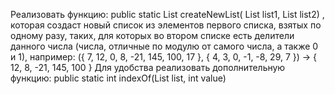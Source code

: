 Реализовать функцию:
public static List<Integer> createNewList(
    List<Integer> list1, List<Integer> list2)
, которая создаст новый список из элементов первого списка, взятых по одному разу, таких, для которых во втором списке есть делители данного числа (числа, отличные по модулю от самого числа, а также 0 и 1), например:
 ({ 7, 12, 0, 8, -21, 145, 100, 17 }, { 4, 3, 0, -1, -8, 29, 7 }) → { 12, 8, -21, 145, 100 }
Для удобства реализовать дополнительную функцию:
public static int indexOf(List<Integer> list, int value)
